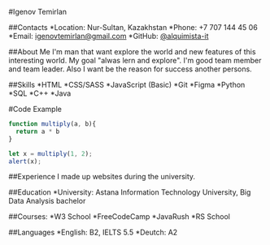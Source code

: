 #Igenov Temirlan

##Contacts
*Location: Nur-Sultan, Kazakhstan
*Phone: +7 707 144 45 06
*Email: igenovtemirlan@gmail.com
*GitHub: [@alquimista-it](https://github.com/alquimista-it)

##About Me
I'm man that want explore the world and new features of this interesting world. My goal "alwas lern and explore". I'm good team member and team leader. Also I want be the reason for success another persons.

##Skills
*HTML
*CSS/SASS
*JavaScript (Basic)
*Git
*Figma
*Python
*SQL
*C++
*Java

#Code Example
```javascript
function multiply(a, b){
  return a * b
}

let x = multiply(1, 2);
alert(x);
```

##Experience
I made up websites during the university.

##Education
*University: Astana Information Technology University, Big Data Analysis bachelor

##Courses:
*W3 School
*FreeCodeCamp
*JavaRush
*RS School

##Languages
*English: B2, IELTS 5.5
*Deutch: A2